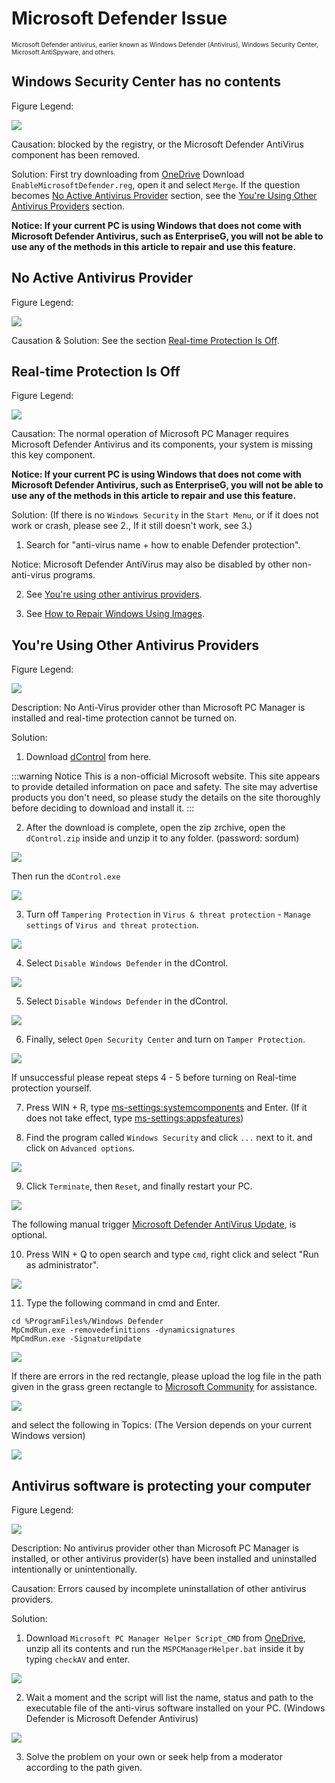# Microsoft Defender Issue
<font size=1>Microsoft Defender antivirus, earlier known as Windows Defender (Antivirus), Windows Security Center, Microsoft AntiSpyware, and others.</font>

## Windows Security Center has no contents
Figure Legend:

![](../assets/problem-solving/MDA/Blank-MD.png)

Causation: blocked by the registry, or the Microsoft Defender AntiVirus component has been removed.

Solution: First try downloading from [OneDrive](https://gbcs6-my.sharepoint.com/:u:/g/personal/gucats_gbcs6_onmicrosoft_com/ES5ZszNQoXtOiueo9CpywpEB4rn3BmazwAUR41snZLcEaw?e=xvUewk) Download `EnableMicrosoftDefender.reg`, open it and select `Merge`. If the question becomes [No Active Antivirus Provider](#no-active-antivirus-provider) section, see the [You're Using Other Antivirus Providers](#you-re-using-other-antivirus-providers) section.

**Notice: If your current PC is using Windows that does not come with Microsoft Defender Antivirus, such as EnterpriseG, you will not be able to use any of the methods in this article to repair and use this feature.**

## No Active Antivirus Provider
Figure Legend:

![](../assets/problem-solving/MDA/MD-unable-to-load/no-active-antivirus-provider.png)

Causation & Solution: See the section [Real-time Protection Is Off](#real-time-protection-is-off).

## Real-time Protection Is Off
Figure Legend:

![](../assets/problem-solving/MDA/MD-unable-to-load/real-time-protection-is-off.png)

Causation: The normal operation of Microsoft PC Manager requires Microsoft Defender Antivirus and its components, your system is missing this key component.

**Notice: If your current PC is using Windows that does not come with Microsoft Defender Antivirus, such as EnterpriseG, you will not be able to use any of the methods in this article to repair and use this feature.**

Solution: (If there is no `Windows Security` in the `Start Menu`, or if it does not work or crash, please see 2., If it still doesn't work, see 3.)

1. Search for "anti-virus name + how to enable Defender protection".

Notice: Microsoft Defender AntiVirus may also be disabled by other non-anti-virus programs.

2. See [You're using other antivirus providers](#you-re-using-other-antivirus-providers).

3. See [How to Repair Windows Using Images](#image-repair).

## You're Using Other Antivirus Providers
Figure Legend:

![](../assets/problem-solving/MDA/other-anti-virus-being-used/other-anti-virus-being-used.png)

Description: No Anti-Virus provider other than Microsoft PC Manager is installed and real-time protection cannot be turned on.

Solution:

1. Download [dControl](https://www.sordum.org/files/downloads.php?st-defender-control) from here.

:::warning Notice
This is a non-official Microsoft website. This site appears to provide detailed information on pace and safety. The site may advertise products you don't need, so please study the details on the site thoroughly before deciding to download and install it.
:::

2. After the download is complete, open the zip zrchive, open the `dControl.zip` inside and unzip it to any folder. (password: sordum)

![](../assets/problem-solving/MDA/other-anti-virus-being-used/unzip-dControl.png)

Then run the `dControl.exe`

![](../assets/problem-solving/MDA/other-anti-virus-being-used/dControl-program.png)

3. Turn off `Tampering Protection` in `Virus & threat protection` - `Manage settings` of `Virus and threat protection`.

![](../assets/problem-solving/MDA/other-anti-virus-being-used/close-protection.png)

4. Select `Disable Windows Defender` in the dControl.

![](../assets/problem-solving/MDA/other-anti-virus-being-used/disable-Windows-Defender.png)

5. Select `Disable Windows Defender` in the dControl.

![](../assets/problem-solving/MDA/other-anti-virus-being-used/enable-Windows-Defender.png)

6. Finally, select `Open Security Center` and turn on `Tamper Protection`.

![](../assets/problem-solving/MDA/other-anti-virus-being-used/enable-protection.png)

If unsuccessful please repeat steps 4 - 5 before turning on Real-time protection yourself.

7. Press WIN + R, type [ms-settings:systemcomponents](ms-settings:systemcomponents) and Enter. (If it does not take effect, type [ms-settings:appsfeatures](ms-settings:appsfeatures))

8. Find the program called `Windows Security` and click `...` next to it. and click on `Advanced options`.

![](../assets/problem-solving/MDA/other-anti-virus-being-used/advanced-options.png)

9. Click `Terminate`, then `Reset`, and finally restart your PC.

![](../assets/problem-solving/MDA/other-anti-virus-being-used/stop-and-reset.png)

The following manual trigger [Microsoft Defender AntiVirus Update](https://go.microsoft.com/fwlink/?LinkID=121721&arch=x64), is optional.

10. Press WIN + Q to open search and type `cmd`, right click and select "Run as administrator".

![](../assets/problem-solving/MDA/other-anti-virus-being-used/run-cmd.png)

11. Type the following command in cmd and Enter.

```CMD
cd %ProgramFiles%/Windows Defender
MpCmdRun.exe -removedefinitions -dynamicsignatures
MpCmdRun.exe -SignatureUpdate
```

![](../assets/problem-solving/MDA/other-anti-virus-being-used/update-MD-version.png)

If there are errors in the red rectangle, please upload the log file in the path given in the grass green rectangle to [Microsoft Community](https://answers.microsoft.com/en-us/newthread) for assistance.

![](../assets/problem-solving/MDA/other-anti-virus-being-used/updating-errors.png)

and select the following in Topics: (The Version depends on your current Windows version)

![](../assets/problem-solving/MDA/other-anti-virus-being-used/select-type.png)

## Antivirus software is protecting your computer
Figure Legend:

![](../assets/problem-solving/MDA/antivirus-is-protecting-your-computer/antivirus-is-protecting-your-computer.png)

Description: No antivirus provider other than Microsoft PC Manager is installed, or other antivirus provider(s) have been installed and uninstalled intentionally or unintentionally.

Causation: Errors caused by incomplete uninstallation of other antivirus providers.

Solution:

1. Download `Microsoft PC Manager Helper Script_CMD` from [OneDrive](https://gbcs6-my.sharepoint.com/:f:/g/personal/gucats_gbcs6_onmicrosoft_com/EtKwa-2la71HmG2RxkB5lngBvvRt9CFOYsyJG_HOwYIzNA?e=iDgaEm), unzip all its contents and run the `MSPCManagerHelper.bat` inside it by typing `checkAV` and enter.

![](../assets/problem-solving/MDA/antivirus-is-protecting-your-computer/checkAV.png)

2. Wait a moment and the script will list the name, status and path to the executable file of the anti-virus software installed on your PC. (Windows Defender is Microsoft Defender Antivirus)

![](../assets/problem-solving/MDA/antivirus-is-protecting-your-computer/list.png)

3. Solve the problem on your own or seek help from a moderator according to the path given.